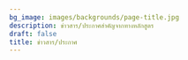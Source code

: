```yaml
---
bg_image: images/backgrounds/page-title.jpg
description: ข่าวสาร/ประกาศสำคัญจากทางหลักสูตร
draft: false
title: ข่าวสาร/ประกาศ
---
```


